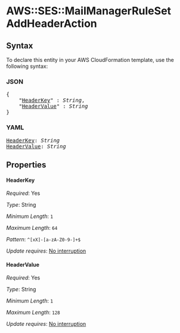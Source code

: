 # AWS::SES::MailManagerRuleSet AddHeaderAction

## Syntax

To declare this entity in your AWS CloudFormation template, use the following syntax:

### JSON

<pre>
{
    "<a href="#headerkey" title="HeaderKey">HeaderKey</a>" : <i>String</i>,
    "<a href="#headervalue" title="HeaderValue">HeaderValue</a>" : <i>String</i>
}
</pre>

### YAML

<pre>
<a href="#headerkey" title="HeaderKey">HeaderKey</a>: <i>String</i>
<a href="#headervalue" title="HeaderValue">HeaderValue</a>: <i>String</i>
</pre>

## Properties

#### HeaderKey

_Required_: Yes

_Type_: String

_Minimum Length_: <code>1</code>

_Maximum Length_: <code>64</code>

_Pattern_: <code>^[xX]\-[a-zA-Z0-9\-]+$</code>

_Update requires_: [No interruption](https://docs.aws.amazon.com/AWSCloudFormation/latest/UserGuide/using-cfn-updating-stacks-update-behaviors.html#update-no-interrupt)

#### HeaderValue

_Required_: Yes

_Type_: String

_Minimum Length_: <code>1</code>

_Maximum Length_: <code>128</code>

_Update requires_: [No interruption](https://docs.aws.amazon.com/AWSCloudFormation/latest/UserGuide/using-cfn-updating-stacks-update-behaviors.html#update-no-interrupt)
